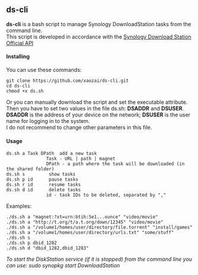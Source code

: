 ## ds-cli
**ds-cli** is a bash script to manage Synology DownloadStation tasks from the command line.  
This script is developed in accordance with the [Synology Download Station Official API](http://download.synology.com/download/Document/DeveloperGuide/Synology_Download_Station_Web_API.pdf "Synology Download Station Official API")

#### Installing
You can use these commands:
```
git clone https://github.com/xaozai/ds-cli.git
cd ds-cli
chmod +x ds.sh
```
Or you can manually download the script and set the executable attribute.  
Then you have to set two values in the file ds.sh: **DSADDR** and **DSUSER**.  
**DSADDR** is the address of your device on the network; **DSUSER** is the user name for logging in to the system.  
I do not recommend to change other parameters in this file.


#### Usage
```
ds.sh a Task DPath	add a new task
			   Task - URL | path | magnet
			   DPath - a path where the task will be downloaded (in the shared folder)
ds.sh s			show tasks
ds.sh p id		pause tasks
ds.sh r id		resume tasks
ds.sh d id		delete tasks
			   id - task IDs to be deleted, separated by ","
```

Examples:
```
./ds.sh a "magnet:?xt=urn:btih:5e1...ounce" "video/movie"
./ds.sh a "http://t.org/t/a.t.org/down/12345" "video/movie"
./ds.sh a "/volume1/homes/user/directory/file.torrent" "install/games"
./ds.sh a "/volume1/homes/user/directory/urls.txt" "some/stuff"
./ds.sh s
./ds.sh p dbid_1282
./ds.sh d "dbid_1282,dbid_1283"
```

*To start the DiskStation service (if it is stopped) from the command line you can use: sudo synopkg start DownloadStation*
